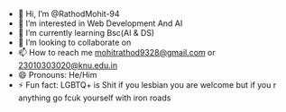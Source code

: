 - 👋 Hi, I’m @RathodMohit-94
- 👀 I’m interested in Web Development And AI
- 🌱 I’m currently learning Bsc(AI & DS)
- 💞️ I’m looking to collaborate on 
- 📫 How to reach me mohitrathod9328@gmail.com or 23010303020@knu.edu.in
- 😄 Pronouns: He/Him
- ⚡ Fun fact: LGBTQ+ is Shit if you lesbian you are welcome but if you r anything go fcuk yourself with iron roads

<!---
RathodMohit-94/RathodMohit-94 is a ✨ special ✨ repository because its `README.md` (this file) appears on your GitHub profile.
You can click the Preview link to take a look at your changes.
--->
